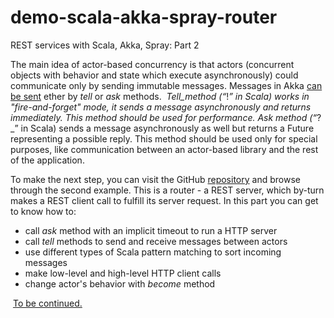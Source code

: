 # demo-scala-akka-spray-router

REST services with Scala, Akka, Spray: Part 2

The main idea of actor-based concurrency is that actors (concurrent objects with behavior and state which execute asynchronously) could communicate only by sending immutable messages. 
Messages in Akka [can be sent](http://doc.akka.io/docs/akka/current/scala/actors.html#Send_messages) ether by _tell_ or _ask_ methods. 
_Tell_method (“_!_” in Scala) works in "fire-and-forget" mode, it sends a message asynchronously and returns immediately. 
This method should be used for performance. _Ask_ method (“_?_” in Scala) sends a message asynchronously as well but returns a Future representing a possible reply. 
This method should be used only for special purposes, like communication between an actor-based library and the rest of the application.

To make the next step, you can visit the GitHub [repository](https://github.com/aliakh/demo-scala-akka-spray/tree/master/demo-scala-akka-spray-router) and browse through the second example. 
This is a router - a REST server, which by-turn makes a REST client call to fulfill its server request. 
In this part you can get to know how to:

- call _ask_ method with an implicit timeout to run a HTTP server
- call _tell_ methods to send and receive messages between actors
- use different types of Scala pattern matching to sort incoming messages
- make low-level and high-level HTTP client calls
- change actor's behavior with _become_ method

 [To be continued.](https://github.com/aliakh/demo-scala-akka-spray/tree/master/demo-scala-akka-spray-aggregator)